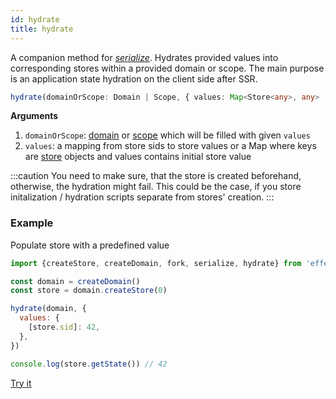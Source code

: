 ```yaml
---
id: hydrate
title: hydrate
---
```


A companion method for [_serialize_](serialize). Hydrates provided values into corresponding stores within a provided domain or scope. The main purpose is an application state hydration on the client side after SSR.

```ts
hydrate(domainOrScope: Domain | Scope, { values: Map<Store<any>, any> | {[sid: string]: any} }): void
```

**Arguments**

1. `domainOrScope`: [domain](./Domain.md) or [scope](./Scope.md) which will be filled with given `values`
2. `values`: a mapping from store sids to store values or a Map where keys are [store](Store.md) objects and values contains initial store value

:::caution
You need to make sure, that the store is created beforehand, otherwise, the hydration might fail. This could be the case, if you store initalization / hydration scripts separate from stores' creation.
:::

### Example

Populate store with a predefined value

```js
import {createStore, createDomain, fork, serialize, hydrate} from 'effector'

const domain = createDomain()
const store = domain.createStore(0)

hydrate(domain, {
  values: {
    [store.sid]: 42,
  },
})

console.log(store.getState()) // 42
```

[Try it](https://share.effector.dev/zZoQ5Ewm)
